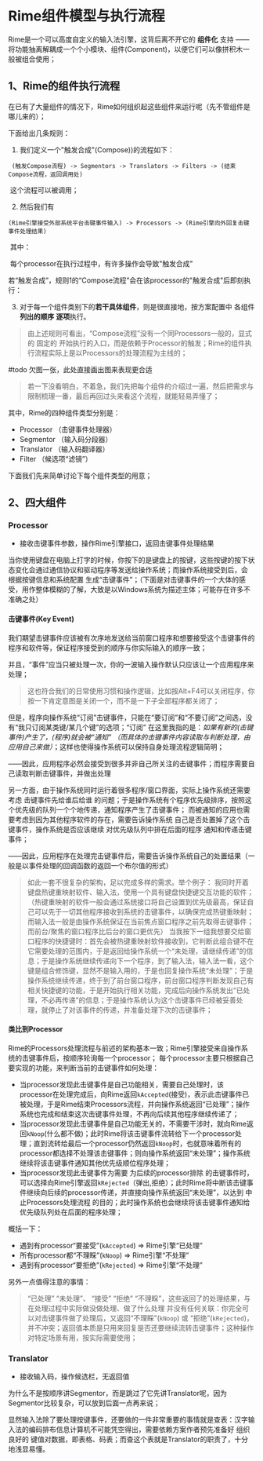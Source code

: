 # Rime组件模型与执行流程

Rime是一个可以高度自定义的输入法引擎，这背后离不开它的 **组件化** 支持 —— 将功能抽离解耦成一个个小模块、组件(Component)，以便它们可以像拼积木一般被组合使用；



## 1、Rime的组件执行流程

在已有了大量组件的情况下，Rime如何组织起这些组件来运行呢（先不管组件是哪儿来的）；

下面给出几条规则：

1. 我们定义一个"触发合成"(Compose))的流程如下：

​	` (触发Compose流程) -> Segmentors -> Translators -> Filters -> (结束Compose流程，返回调用处)`

​	这个流程可以被调用；

2. 然后我们有

​	`(Rime引擎接受外部系统平台击键事件输入) -> Processors -> (Rime引擎向外回复击键事件处理结果)`

​	其中：

​		每个processor在执行过程中，有许多操作会导致"触发合成"

​		若“触发合成”，规则1的“Compose流程”会在该processor的"触发合成"后即刻执行：

3. 对于每一个组件类别下的**若干具体组件**，则是很直接地，按方案配置中 各组件**列出的顺序** **逐项**执行。

> 由上述规则可看出，“Compose流程”没有一个同Processors一般的，显式的 固定的 开始执行的入口，而是依赖于Processor的触发；Rime的组件执行流程实际上是以Processors的处理流程为主线的；



#todo 欠图一张，此处直接画出图来表现更合适



> 若一下没看明白，不着急，我们先把每个组件的介绍过一遍，然后把需求与限制梳理一番，最后再回过头来看这个流程，就能轻易弄懂了；

其中，Rime的四种组件类型分别是：
- Processor （击键事件处理器）
- Segmentor （输入码分段器）
- Translator （输入码翻译器）
- Filter （候选项“滤镜”）

下面我们先来简单讨论下每个组件类型的用意；



## 2、四大组件

### Processor

- 接收击键事件参数，操作Rime引擎接口，返回击键事件处理结果

当你使用键盘在电脑上打字的时候，你按下的是键盘上的按键，这些按键的按下状态变化会通过通信协议和驱动程序等发送给操作系统；而操作系统接受到后，会 根据按键信息和系统配置 生成“击键事件”；（下面是对击键事件的一个大体的感受，用作整体模糊的了解，大致是以Windows系统为描述主体；可能存在许多不准确之处）

#### 击键事件(Key Event)

我们期望击键事件应该被有次序地发送给当前窗口程序和想要接受这个击键事件的程序和软件等，保证程序接受到的顺序与你实际输入的顺序一致；

并且，“事件”应当只被处理一次，你的一波输入操作默认只应该让一个应用程序来处理；

> 这也符合我们的日常使用习惯和操作逻辑，比如按Alt+F4可以关闭程序，你按一下肯定意图是关闭一个，而不是一下子全部程序都关闭了；

但是，程序向操作系统“订阅”击键事件，只能在“要订阅”和“不要订阅”之间选，没有“我只订阅某类键/某几个键”的选项；“订阅” 在这里我指的是：*如果有新的(击键事件)产生了，(程序)就会被“通知”* *（而具体的击键事件内容读取与判断处理，由应用自己来做）*；这样也使得操作系统可以保持自身处理流程逻辑简明；

——因此，应用程序必然会接受到很多并非自己所关注的击键事件；而程序需要自己读取判断击键事件，并做出处理

另一方面，由于操作系统同时运行着很多程序/窗口界面，实际上操作系统还需要考虑 击键事件先给谁后给谁 的问题；于是操作系统有个程序优先级排序，按照这个优先级的队列一个个地传递，通知程序产生了击键事件； 而被通知的应用也需要考虑到因为其他程序软件的存在，需要告诉操作系统 自己是否处置掉了这个击键事件，操作系统是否应该继续 对优先级队列中排在后面的程序 通知和传递击键事件；

——因此，应用程序在处理完击键事件后，需要告诉操作系统自己的处置结果（一般是以事件处理的回调函数的返回一个布尔值的形式）

> 如此一套不很复杂的架构，足以完成多样的需求。举个例子：
> 我同时开着键盘热键重映射软件、输入法，使用一个具有键盘快捷键交互功能的软件；
> （热键重映射的软件一般会通过系统接口将自己设置到优先级最高，保证自己可以先于一切其他程序接收到系统的击键事件，以确保完成热键重映射；而输入法一般是由操作系统保证在当前焦点窗口程序之前先取得击键事件；而前台/聚焦的窗口程序比后台的窗口更优先）
> 当我按下一组我想要交给窗口程序的快捷键时：首先会被热键重映射软件接收到，它判断此组合键不在它需要处理的范围内，于是返回给操作系统一个“未处理，请继续传递”的信息；于是操作系统继续传递向下一个程序，到了输入法，输入法一看，这个键是组合修饰键，显然不是输入用的，于是也回复操作系统“未处理”；于是操作系统继续传递，终于到了前台窗口程序，前台窗口程序判断发现自己有相关快捷键的功能，于是开始执行相关功能，完成后向操作系统发出“已处理，不必再传递”的信息；于是操作系统认为这个击键事件已经被妥善处理，就停止了对该事件的传递，并准备处理下次的击键事件；

#### 类比到Processor

Rime的Processors处理流程与前述的架构基本一致；Rime引擎接受来自操作系统的击键事件后，按顺序轮询每一个processor；
每个processor主要只根据自己要实现的功能，来判断当前的击键事件如何处理：

- 当processor发现此击键事件是自己功能相关，需要自己处理时，该processor在处理完成后，向Rime返回`kAccepted`(接受)，表示此击键事件已被处理，于是Rime结束Processors流程，并向操作系统返回“已处理”；操作系统也完成和结束这次击键事件处理，不再向后续其他程序继续传递了；
- 当processor发现此击键事件是自己功能无关的，不需要干涉时，就向Rime返回`kNoop`(什么都不做)；此时Rime将该击键事件流转给下一个processor处理；直到流转给最后一个processor仍然返回`kNoop`时，也就意味着所有的processor都选择不处理该击键事件；则向操作系统返回“未处理”；操作系统继续将该击键事件通知其他优先级顺位程序处理；
- 当processor发现此击键事件为需要 为后续的processor排除 的击键事件时，可以选择向Rime引擎返回`kRejected`（弹出,拒绝）；此时Rime将中断该击键事件继续向后续的processor传递，并直接向操作系统返回“未处理”，以达到 中止Processors处理流程 的目的；此时操作系统也会继续将该击键事件通知给优先级队列处在后面的程序处理；

概括一下：

- 遇到有processor“要接受”(`kAccepted`) => Rime引擎“已处理”
- 所有processor都“不理睬”(`kNoop`) => Rime引擎“不处理”
- 遇到有processor“要拒绝”(`kRejected`) => Rime引擎“不处理”

另外一点值得注意的事情：

> “已处理” “未处理”、 “接受” “拒绝” “不理睬”，这些返回了的处理结果，与在处理过程中实际做没做处理、做了什么处理 并没有任何关联：你完全可以对击键事件做了处理后，又返回“不理睬”(`kNoop`) 或 “拒绝”(`kRejected`)，并不冲突；返回值本质是只用来回复是否还要继续流转击键事件；这种操作对特定场景有用，按实际需要使用；



### Translator

- 接收输入码，操作候选栏，无返回值

​	为什么不是按顺序讲Segmentor，而是跳过了它先讲Translator呢，因为Segmentor比较复杂，可以放到后面一点再来说；

显然输入法除了要处理按键事件，还要做的一件非常重要的事情就是查表：汉字输入法的编码排布信息计算机不可能凭空得出，需要依赖方案作者预先准备好 组织良好的 键值对数据，即表格、码表；而查这个表就是Translator的职责了，十分地浅显易懂。
